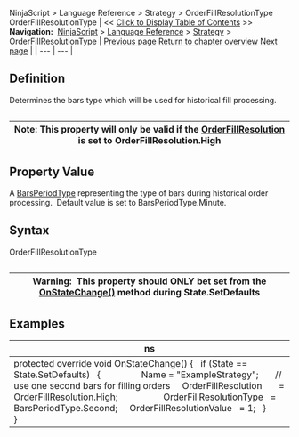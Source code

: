 ﻿
NinjaScript \> Language Reference \> Strategy \> OrderFillResolutionType
OrderFillResolutionType
| \<\< [Click to Display Table of Contents](orderfillresolutiontype.md) \>\> **Navigation:**     [NinjaScript](ninjascript.md) \> [Language Reference](language_reference_wip.md) \> [Strategy](strategy.md) \> OrderFillResolutionType | [Previous page](orderfillresolution.md) [Return to chapter overview](strategy.md) [Next page](orderfillresolutionvalue.md) |
| --- | --- |
## Definition
Determines the bars type which will be used for historical fill processing.
## 
| Note: This property will only be valid if the [OrderFillResolution](orderfillresolution.md) is set to OrderFillResolution.High |
| --- |

## 
## 
## Property Value
A [BarsPeriodType](barsperiod.md) representing the type of bars during historical order processing.  Default value is set to BarsPeriodType.Minute.
 
## Syntax
OrderFillResolutionType
## 
| Warning:  This property should ONLY bet set from the [OnStateChange()](onstatechange.md) method during State.SetDefaults |
| --- |

## Examples
| ns |
| --- |
| protected override void OnStateChange() {    if (State \=\= State.SetDefaults)    {                  Name \= "ExampleStrategy";        // use one second bars for filling orders      OrderFillResolution       \= OrderFillResolution.High;                     OrderFillResolutionType   \= BarsPeriodType.Second;      OrderFillResolutionValue   \= 1;     }        } |

 

